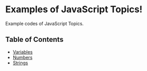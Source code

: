 # Examples of JavaScript Topics!

Example codes of JavaScript Topics. 

## Table of Contents
* [Variables](./variables/)
* [Numbers](./numbers/)
* [Strings](./strings/)